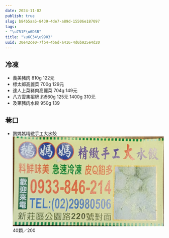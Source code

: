 ```yaml
---
date: 2024-11-02
publish: true
slug: b84b5aa5-8439-4de7-a89d-15506e187097
tags:
- "\u751F\u6D3B"
title: "\u6C34\u9903"
uuid: 30e42ce0-7fb4-4b6d-a416-4d6b925e4d20
---
```

## 冷凍

- 義美豬肉 810g 122元
- 標太郎高麗菜 700g 129元
- 達人上菜豬肉高麗菜 704g 149元
- 八方雲集招牌 約560g 125元 1400g 310元
- 及第豬肉水餃 950g 139

## 巷口

- 鵝媽媽精緻手工大水餃
  ![](../4e217e47-a3f2-41b9-b2a6-472d2bc9a530.jpg)
  40顆／200
